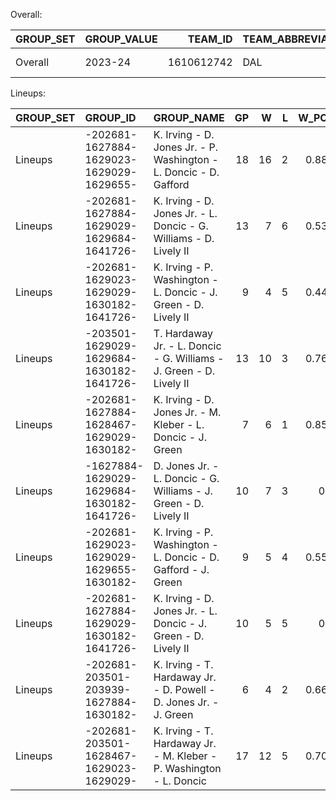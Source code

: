 Overall:

| GROUP_SET   | GROUP_VALUE   |    TEAM_ID | TEAM_ABBREVIATION   | TEAM_NAME        |   GP |   W |   L |   W_PCT |   MIN |   FGM |   FGA |   FG_PCT |   FG3M |   FG3A |   FG3_PCT |   FTM |   FTA |   FT_PCT |   OREB |   DREB |   REB |   AST |   TOV |   STL |   BLK |   BLKA |   PF |   PFD |   PTS |   PLUS_MINUS |   GP_RANK |   W_RANK |   L_RANK |   W_PCT_RANK |   MIN_RANK |   FGM_RANK |   FGA_RANK |   FG_PCT_RANK |   FG3M_RANK |   FG3A_RANK |   FG3_PCT_RANK |   FTM_RANK |   FTA_RANK |   FT_PCT_RANK |   OREB_RANK |   DREB_RANK |   REB_RANK |   AST_RANK |   TOV_RANK |   STL_RANK |   BLK_RANK |   BLKA_RANK |   PF_RANK |   PFD_RANK |   PTS_RANK |   PLUS_MINUS_RANK |
|:------------|:--------------|-----------:|:--------------------|:-----------------|-----:|----:|----:|--------:|------:|------:|------:|---------:|-------:|-------:|----------:|------:|------:|---------:|-------:|-------:|------:|------:|------:|------:|------:|-------:|-----:|------:|------:|-------------:|----------:|---------:|---------:|-------------:|-----------:|-----------:|-----------:|--------------:|------------:|------------:|---------------:|-----------:|-----------:|--------------:|------------:|------------:|-----------:|-----------:|-----------:|-----------:|-----------:|------------:|----------:|-----------:|-----------:|------------------:|
| Overall     | 2023-24       | 1610612742 | DAL                 | Dallas Mavericks |   82 |  50 |  32 |    0.61 |  3941 |  3535 |  7352 |    0.481 |   1197 |   3242 |     0.369 |  1397 |  1842 |    0.758 |    797 |   2724 |  3521 |  2106 |  1027 |   563 |   406 |    331 | 1500 |  1667 |  9664 |          181 |         1 |        1 |        1 |            1 |          1 |          1 |          1 |             1 |           1 |           1 |              1 |          1 |          1 |             1 |           1 |           1 |          1 |          1 |          1 |          1 |          1 |           1 |         1 |          1 |          1 |                 1 |

Lineups:

| GROUP_SET   | GROUP_ID                                  | GROUP_NAME                                                          |   GP |   W |   L |   W_PCT |      MIN |   FGM |   FGA |   FG_PCT |   FG3M |   FG3A |   FG3_PCT |   FTM |   FTA |   FT_PCT |   OREB |   DREB |   REB |   AST |   TOV |   STL |   BLK |   BLKA |   PF |   PFD |   PTS |   PLUS_MINUS |   GP_RANK |   W_RANK |   L_RANK |   W_PCT_RANK |   MIN_RANK |   FGM_RANK |   FGA_RANK |   FG_PCT_RANK |   FG3M_RANK |   FG3A_RANK |   FG3_PCT_RANK |   FTM_RANK |   FTA_RANK |   FT_PCT_RANK |   OREB_RANK |   DREB_RANK |   REB_RANK |   AST_RANK |   TOV_RANK |   STL_RANK |   BLK_RANK |   BLKA_RANK |   PF_RANK |   PFD_RANK |   PTS_RANK |   PLUS_MINUS_RANK |
|:------------|:------------------------------------------|:--------------------------------------------------------------------|-----:|----:|----:|--------:|---------:|------:|------:|---------:|-------:|-------:|----------:|------:|------:|---------:|-------:|-------:|------:|------:|------:|------:|------:|-------:|-----:|------:|------:|-------------:|----------:|---------:|---------:|-------------:|-----------:|-----------:|-----------:|--------------:|------------:|------------:|---------------:|-----------:|-----------:|--------------:|------------:|------------:|-----------:|-----------:|-----------:|-----------:|-----------:|------------:|----------:|-----------:|-----------:|------------------:|
| Lineups     | -202681-1627884-1629023-1629029-1629655-  | K. Irving - D. Jones Jr. - P. Washington - L. Doncic - D. Gafford   |   18 |  16 |   2 |   0.889 | 175.6    |   174 |   343 |    0.507 |     49 |    138 |     0.355 |    42 |    62 |    0.677 |     40 |    135 |   175 |   106 |    48 |    39 |    17 |     12 |   58 |    57 |   439 |           59 |         2 |        1 |      746 |          343 |          1 |          1 |          1 |           208 |           1 |           1 |            237 |          1 |          1 |           237 |           1 |           1 |          1 |          1 |        871 |          1 |          1 |         871 |       871 |          1 |          1 |                 1 |
| Lineups     | -202681-1627884-1629029-1629684-1641726-  | K. Irving - D. Jones Jr. - L. Doncic - G. Williams - D. Lively II   |   13 |   7 |   6 |   0.538 |  98.8    |    94 |   198 |    0.475 |     28 |     82 |     0.341 |    22 |    26 |    0.846 |     20 |     72 |    92 |    47 |    29 |    11 |    11 |      7 |   31 |    30 |   238 |           -4 |         8 |       15 |      867 |          439 |          2 |          3 |          2 |           307 |           3 |           2 |            243 |          4 |          6 |           176 |           3 |           2 |          2 |          3 |        870 |          4 |          2 |         870 |       869 |          3 |          3 |               743 |
| Lineups     | -202681-1629023-1629029-1630182-1641726-  | K. Irving - P. Washington - L. Doncic - J. Green - D. Lively II     |    9 |   4 |   5 |   0.444 |  87.8    |    96 |   180 |    0.533 |     35 |     68 |     0.515 |    22 |    29 |    0.759 |     21 |     65 |    86 |    53 |    20 |    14 |    10 |      6 |   25 |    27 |   249 |           27 |        22 |       53 |      859 |          539 |          3 |          2 |          3 |           200 |           2 |           3 |            107 |          4 |          3 |           205 |           2 |           3 |          3 |          2 |        868 |          2 |          3 |         869 |       868 |          4 |          2 |                 5 |
| Lineups     | -203501-1629029-1629684-1630182-1641726-  | T. Hardaway Jr. - L. Doncic - G. Williams - J. Green - D. Lively II |   13 |  10 |   3 |   0.769 |  62.605  |    60 |   107 |    0.561 |     17 |     44 |     0.386 |    29 |    46 |    0.63  |      9 |     48 |    57 |    44 |    13 |     6 |     3 |      2 |   31 |    34 |   166 |           -3 |         8 |        6 |      820 |          359 |          4 |          4 |          4 |           176 |           6 |           5 |            227 |          2 |          2 |           257 |           8 |           4 |          4 |          4 |        865 |         12 |         26 |         803 |       869 |          2 |          4 |               702 |
| Lineups     | -202681-1627884-1628467-1629029-1630182-  | K. Irving - D. Jones Jr. - M. Kleber - L. Doncic - J. Green         |    7 |   6 |   1 |   0.857 |  47.5333 |    47 |    82 |    0.573 |     17 |     36 |     0.472 |    24 |    28 |    0.857 |      5 |     34 |    39 |    30 |    11 |     9 |     5 |      4 |   14 |    21 |   135 |           33 |        41 |       22 |      341 |          344 |          5 |          5 |         10 |           160 |           6 |          11 |            188 |          3 |          4 |           171 |          28 |           9 |         11 |          5 |        860 |          5 |         10 |         858 |       857 |          5 |          5 |                 3 |
| Lineups     | -1627884-1629029-1629684-1630182-1641726- | D. Jones Jr. - L. Doncic - G. Williams - J. Green - D. Lively II    |   10 |   7 |   3 |   0.7   |  46.6433 |    43 |    88 |    0.489 |     20 |     55 |     0.364 |    13 |    16 |    0.813 |     11 |     36 |    47 |    27 |     8 |     4 |     3 |      2 |   16 |    13 |   119 |           11 |        16 |       15 |      820 |          376 |          6 |          6 |          5 |           300 |           4 |           4 |            235 |         17 |         16 |           184 |           6 |           6 |          6 |          6 |        849 |         23 |         26 |         803 |       862 |         19 |          6 |                28 |
| Lineups     | -202681-1629023-1629029-1629655-1630182-  | K. Irving - P. Washington - L. Doncic - D. Gafford - J. Green       |    9 |   5 |   4 |   0.556 |  44.3917 |    38 |    88 |    0.432 |      7 |     37 |     0.189 |     8 |    14 |    0.571 |     15 |     36 |    51 |    25 |    21 |     3 |     9 |      4 |   19 |    16 |    91 |          -28 |        22 |       30 |      849 |          435 |          7 |         11 |          5 |           343 |          30 |           8 |            347 |         37 |         22 |           266 |           4 |           6 |          5 |          7 |        869 |         38 |          4 |         858 |       867 |         12 |         15 |               871 |
| Lineups     | -202681-1627884-1629029-1630182-1641726-  | K. Irving - D. Jones Jr. - L. Doncic - J. Green - D. Lively II      |   10 |   5 |   5 |   0.5   |  43.5683 |    39 |    85 |    0.459 |     12 |     31 |     0.387 |    14 |    14 |    1     |      9 |     36 |    45 |    19 |    11 |     9 |     4 |      4 |   17 |    16 |   104 |            8 |        16 |       30 |      859 |          441 |          8 |          9 |          7 |           316 |          14 |          17 |            226 |         14 |         22 |             1 |           8 |           6 |          8 |         13 |        860 |          5 |         17 |         858 |       863 |         12 |          9 |                50 |
| Lineups     | -202681-203501-203939-1627884-1630182-    | K. Irving - T. Hardaway Jr. - D. Powell - D. Jones Jr. - J. Green   |    6 |   4 |   2 |   0.667 |  42.0183 |    42 |    83 |    0.506 |     20 |     44 |     0.455 |    12 |    17 |    0.706 |     13 |     27 |    40 |    24 |     8 |     2 |     1 |      2 |   18 |    17 |   116 |            4 |        50 |       53 |      746 |          378 |          9 |          7 |          9 |           209 |           4 |           5 |            192 |         19 |         14 |           232 |           5 |          13 |          9 |          8 |        849 |         54 |         75 |         803 |       865 |         11 |          8 |               119 |
| Lineups     | -202681-203501-1628467-1629023-1629029-   | K. Irving - T. Hardaway Jr. - M. Kleber - P. Washington - L. Doncic |   17 |  12 |   5 |   0.706 |  41.6317 |    38 |    85 |    0.447 |     15 |     41 |     0.366 |    11 |    13 |    0.846 |     10 |     30 |    40 |    21 |    12 |    12 |     8 |      5 |   17 |    16 |   102 |           18 |         3 |        2 |      859 |          375 |         10 |         11 |          7 |           324 |          10 |           7 |            234 |         24 |         30 |           176 |           7 |          10 |          9 |         11 |        862 |          3 |          5 |         865 |       863 |         12 |         11 |                13 |